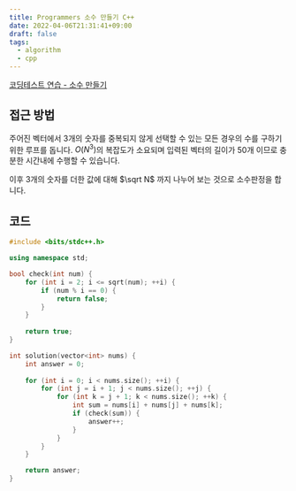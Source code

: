 ```yaml
---
title: Programmers 소수 만들기 C++
date: 2022-04-06T21:31:41+09:00
draft: false
tags:
  - algorithm
  - cpp
---
```

<!--more-->
[코딩테스트 연습 - 소수 만들기](https://programmers.co.kr/learn/courses/30/lessons/12977)

## 접근 방법

주어진 벡터에서 3개의 숫자를 중복되지 않게 선택할 수 있는 모든 경우의 수를 구하기 위한 루프를 돕니다. $O(N^3)$의 복잡도가 소요되며 입력된 벡터의 길이가 50개 이므로 충분한 시간내에 수행할 수 있습니다.

이후 3개의 숫자를 더한 값에 대해 $\sqrt N$ 까지 나누어 보는 것으로 소수판정을 합니다.

## 코드

```cpp
#include <bits/stdc++.h>

using namespace std;

bool check(int num) {
    for (int i = 2; i <= sqrt(num); ++i) {
        if (num % i == 0) {
            return false;
        }
    }
    
    return true;
}

int solution(vector<int> nums) {
    int answer = 0;
    
    for (int i = 0; i < nums.size(); ++i) {
        for (int j = i + 1; j < nums.size(); ++j) {
            for (int k = j + 1; k < nums.size(); ++k) {
                int sum = nums[i] + nums[j] + nums[k];
                if (check(sum)) {
                    answer++;
                }
            }
        }
    }

    return answer;
}
```